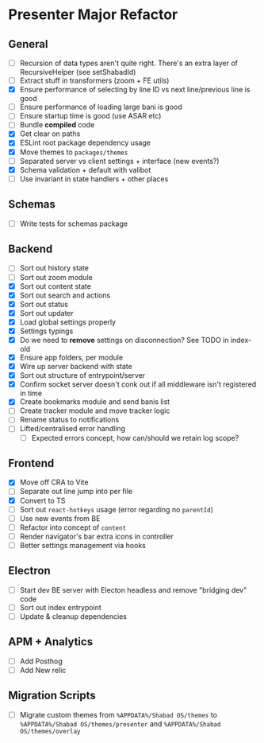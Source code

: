 # Presenter Major Refactor

## General

- [ ] Recursion of data types aren't quite right. There's an extra layer of RecursiveHelper (see setShabadId)
- [ ] Extract stuff in transformers (zoom + FE utils)
- [x] Ensure performance of selecting by line ID vs next line/previous line is good
- [ ] Ensure performance of loading large bani is good
- [ ] Ensure startup time is good (use ASAR etc)
- [ ] Bundle **compiled** code
- [x] Get clear on paths
- [x] ESLint root package dependency usage
- [x] Move themes to `packages/themes`
- [ ] Separated server vs client settings + interface (new events?)
- [x] Schema validation + default with valibot
- [ ] Use invariant in state handlers + other places

## Schemas

- [ ] Write tests for schemas package

## Backend

- [ ] Sort out history state
- [ ] Sort out zoom module
- [x] Sort out content state
- [x] Sort out search and actions
- [x] Sort out status
- [x] Sort out updater
- [x] Load global settings properly
- [x] Settings typings
- [x] Do we need to **remove** settings on disconnection? See TODO in index-old
- [x] Ensure app folders, per module
- [x] Wire up server backend with state
- [x] Sort out structure of entrypoint/server
- [x] Confirm socket server doesn't conk out if all middleware isn't registered in time
- [x] Create bookmarks module and send banis list
- [ ] Create tracker module and move tracker logic
- [ ] Rename status to notifications
- [ ] Lifted/centralised error handling
  - [ ] Expected errors concept, how can/should we retain log scope?

## Frontend

- [x] Move off CRA to Vite
- [ ] Separate out line jump into per file
- [x] Convert to TS
- [ ] Sort out `react-hotkeys` usage (error regarding no `parentId`)
- [ ] Use new events from BE
- [ ] Refactor into concept of `content`
- [ ] Render navigator's bar extra icons in controller
- [ ] Better settings management via hooks

## Electron

- [ ] Start dev BE server with Electon headless and remove "bridging dev" code
- [ ] Sort out index entrypoint
- [ ] Update & cleanup dependencies

## APM + Analytics

- [ ] Add Posthog
- [ ] Add New relic

## Migration Scripts

- [ ] Migrate custom themes from `%APPDATA%/Shabad OS/themes` to `%APPDATA%/Shabad OS/themes/presenter` and `%APPDATA%/Shabad OS/themes/overlay`
